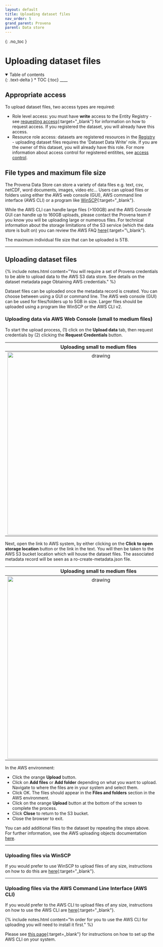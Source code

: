 ```yaml
---
layout: default
title: Uploading dataset files
nav_order: 5
grand_parent: Provena
parent: Data store
---
```


{: .no_toc }

# Uploading dataset files

<details  open markdown="block">
  <summary>
    Table of contents
  </summary>
{: .text-delta }
* TOC
{:toc}
____
</details>

## Appropriate access

To upload dataset files, two access types are required:

-   Role level access: you must have **write** access to the Entity Registry - see [requesting access](../getting-started-is/requesting-access-is.html){:target="\_blank"} for information on how to request access. If you registered the dataset, you will already have this access.
-   Resource role access: datasets are registered resources in the [Registry](../provenance/registry/overview) - uploading dataset files requires the 'Dataset Data Write' role. If you are the owner of this dataset, you will already have this role. For more information about access control for registered entitites, see [access control](../provenance/registry/access-control).

## File types and maximum file size

The Provena Data Store can store a variety of data files e.g. text, csv, netCDF, word documents, images, video etc... Users can upload files or folders using either the AWS web console (GUI), AWS command line interface (AWS CLI) or a program like [WinSCP](../data-store/WinSCP-data-access.md){:target="\_blank"}.

While the AWS CLI can handle large files (>100GB) and the AWS Console GUI can handle up to 160GB uploads, please contact the Provena team if you know you will be uploading large or numerous files. For technical information about the storage limitations of the S3 service (which the data store is built on) you can review the AWS FAQ [here](https://aws.amazon.com/s3/faqs/#:~:text=How%20much%20data%20can%20I%20store%20in%20Amazon%20S3?){:target="\_blank"}.

The maximum individual file size that can be uploaded is 5TB.

---

## Uploading dataset files

{% include notes.html content="You will require a set of Provena credentials to be able to upload data to the AWS S3 data store.  See details on the dataset metadata page Obtaining AWS credentials." %}

Dataset files can be uploaded once the metadata record is created. You can choose between using a GUI or command line. The AWS web console (GUI) can be used for files/folders up to 5GB in size. Larger files should be uploaded using a program like WinSCP or the AWS CLI v2.

### Uploading data via AWS Web Console (small to medium files)

To start the upload process, (1) click on the **Upload data** tab, then request credentials by (2) clicking the **Request Credentials** button.

|                                    Uploading small to medium files                                    |
| :---------------------------------------------------------------------------------------------------: |
| <img src="../../assets/images/data_store/uploadSmallMediumFilesStep1.png" alt="drawing" width="600"/> |

Next, open the link to AWS system, by either clicking on the **Click to open storage location** button or the link in the text. You will then be taken to the AWS S3 bucket location which will house the dataset files. The associated metadata record will be seen as a ro-create-metadata.json file.

|                                    Uploading small to medium files                                    |
| :---------------------------------------------------------------------------------------------------: |
| <img src="../../assets/images/data_store/uploadSmallMediumFilesStep2.png" alt="drawing" width="600"/> |

In the AWS environment:

-   Click the orange **Upload** button.
-   Click on **Add files** or **Add folder** depending on what you want to upload. Navigate to where the files are in your system and select them.
-   Click OK. The files should appear in the **Files and folders** section in the AWS environment.
-   Click on the orange **Upload** button at the bottom of the screen to complete the process.
-   Click **Close** to return to the S3 bucket.
-   Close the browser to exit.

You can add additional files to the dataset by repeating the steps above.<br>
For further information, see the AWS uploading objects documentation [here](https://docs.aws.amazon.com/AmazonS3/latest/userguide/upload-objects.html).

---

### Uploading files via WinSCP

If you would prefer to use WinSCP to upload files of any size, instructions on how to do this are [here](./WinSCP-data-access.html){:target="\_blank"}.

---

### Uploading files via the AWS Command Line Interface (AWS CLI)

If you would prefer to the AWS CLI to upload files of any size, instructions on how to use the AWS CLI are [here](./AWSCLI-data-access.html){:target="\_blank"}.

{% include notes.html content="In order for you to use the AWS CLI for uploading you will need to install it first." %}

Please see [this page](./setting-up-the-aws-cli.html){:target=\_blank"} for instructions on how to set up the AWS CLI on your system.
